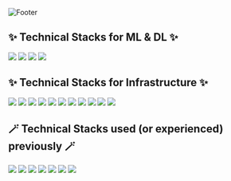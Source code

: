 ![Footer](https://capsule-render.vercel.app/api?type=waving&color=auto&height=200&section=footer&text=Hello%20🐰)

## ✨ Technical Stacks for ML & DL ✨
<img src="https://img.shields.io/badge/Python-3776AB?style=flat&logo=python&logoColor=white"/> <img src="https://img.shields.io/badge/Numpy-013243?style=flat&logo=Numpy&logoColor=white"/> <img src="https://img.shields.io/badge/Pandas-150458?style=flat&logo=Pandas&logoColor=white"/> <img src="https://img.shields.io/badge/Pytorch-EE4C2C?style=flat&logo=Pytorch&logoColor=white"/> 

## ✨ Technical Stacks for Infrastructure ✨

<img src="https://img.shields.io/badge/Docker-2496ED?style=flat&logo=docker&logoColor=white"/> <img src="https://img.shields.io/badge/FastAPI-009688?style=flat&logo=fastapi&logoColor=white"/> <img src="https://img.shields.io/badge/AWS EC2-FF9900?style=flat&logo=Amazon EC2&logoColor=white"/> <img src="https://img.shields.io/badge/AWS S3-569A31?style=flat&logo=Amazon S3&logoColor=white"/> <img src="https://img.shields.io/badge/AWS DynamoDB-4053D6?style=flat&logo=Amazon DynamoDB&logoColor=white"/> <img src="https://img.shields.io/badge/MongoDB-47A248?style=flat&logo=MongoDB&logoColor=white"/> <img src="https://img.shields.io/badge/Kubernetes-326CE5?style=flat&logo=Kubernetes&logoColor=white"/> <img src="https://img.shields.io/badge/AWS EKS-FF9900?style=flat&logo=Amazon EKS&logoColor=white"/> <img src="https://img.shields.io/badge/Helm-0F1689?style=flat&logo=Helm&logoColor=white"/> <img src="https://img.shields.io/badge/Kafka-231F20?style=flat&logo=ApacheKafka&logoColor=white"/> <img src="https://img.shields.io/badge/Redis-DC382D?style=flat&logo=Redis&logoColor=white"/>


## 🪄 Technical Stacks used (or experienced) previously 🪄
<img src="https://img.shields.io/badge/TensorFlow-FF6F00?style=flat&logo=TensorFlow&logoColor=white"/> <img src="https://img.shields.io/badge/Django-092E20?style=flat&logo=Django&logoColor=white"/> <img src="https://img.shields.io/badge/Qt-41CD52?style=flat&logo=Qt&logoColor=white"/> <img src="https://img.shields.io/badge/Qgis-589632?style=flat&logo=Qgis&logoColor=white"/> <img src="https://img.shields.io/badge/React-61DAFB?style=flat&logo=React&logoColor=black"/> <img src="https://img.shields.io/badge/Unity-FFFFFF?style=flat&logo=Unity&logoColor=black"/> <img src="https://img.shields.io/badge/AndroidStudio-3DDC84?style=flat&logo=AndroidStudio&logoColor=white"/> 

